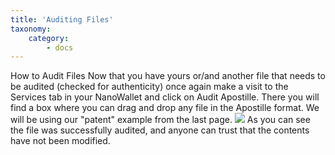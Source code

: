```yaml
---
title: 'Auditing Files'
taxonomy:
    category:
        - docs
---
```


How to Audit Files
Now that you have yours or/and another file that needs to be audited (checked for authenticity) once again make a visit to the Services tab in your NanoWallet and click on Audit Apostille.
There you will find a box where you can drag and drop any file in the Apostille format. We will be using our "patent" example from the last page. 
![](https://lh3.googleusercontent.com/SXI2UeePA82BGywrOChmyJkpzpgJkBp7P0jK79u6blQ4CtHzYmEMeFPwl8TRCRmmdm0Py87hf3bRX6BOJjVW08EINGLgqrjqz43JQJQ33g83sDpSicE1GY7stI3bQYBVRW52WIeCED91hskhFQmkRPJIBkC9hg70dB3DOo1rzs5RfQRty1nSyHLIqpILN0ODD-Ierpi6uLOaYw6u710_mzUaOG4QvcjOeydUZO3U2Cwf5vF_sFQE8SoR2SKFCCdN-5Df3VCC7JWDIN3yEewPBXMYfz3skOE0x6C_OZw03XFBV4qhdz6YfdhordvizH5BArwv9OZfYHH6-Td798EcpaFgAEzd6pQBoNbe2HkUuJiBm8QyU2pESfhC_-flUwgyesX5vMXT91EWFgAnjbFB3-l3i6edHrjyeCyxN_UPUQPfxIXPPDAmdQ_fwpRgmpNl3P_h5ZVI0XtnUbmykTRi4zGrFbiZNFJfW1N-KT0Z4ndFNGZ5MxsWIfe9h8iOoKsMWZ5Q5NM0ooCrhNJQ1Rl2QeY8mBHTabbTfj3FlOSe366M8CkqUmbw13055SjYiq-IROyut3Sk3PCxJmTUp6rapAiBhr44B21LsxIeDpra5jaPddYxizuP57kD2SETSts9CCLks1Rd-SghAC1mzRVb75EIybGqDx48kmI9rX9Mxw=w1236-h651-no)
As you can see the file was successfully audited, and anyone can trust that the contents have not been modified.